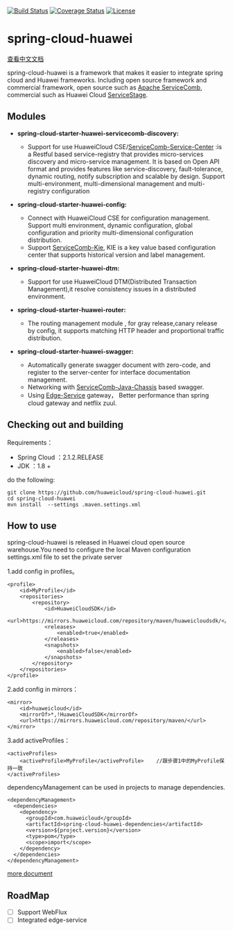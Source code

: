 [![Build Status](https://travis-ci.org/huaweicloud/spring-cloud-huawei.svg?branch=master)](https://travis-ci.org/huaweicloud/spring-cloud-huawei)
[![Coverage Status](https://coveralls.io/repos/github/huaweicloud/spring-cloud-huawei/badge.svg?branch=master)](https://coveralls.io/github/huaweicloud/spring-cloud-huawei?branch=master)
[![License](https://img.shields.io/badge/license-Apache%202-4EB1BA.svg)](https://www.apache.org/licenses/LICENSE-2.0.html)

# spring-cloud-huawei

[查看中文文档](./README_zh.md)

spring-cloud-huawei is a framework that makes it easier to integrate spring cloud and Huawei frameworks.
Including open source framework and commercial framework, 
open source such as 
[Apache ServiceComb](http://servicecomb.apache.org), 
commercial such as Huawei Cloud 
[ServiceStage](https://www.huaweicloud.com/product/servicestage.html).
## Modules

 * **spring-cloud-starter-huawei-servicecomb-discovery:**
     * Support for use HuaweiCloud CSE/[ServiceComb-Service-Center](https://github.com/apache/servicecomb-service-center)
   :is a Restful based service-registry that provides 
   micro-services discovery and micro-service management. It is based on Open API format 
   and provides features like service-discovery, fault-tolerance, dynamic routing, 
   notify subscription and scalable by design.
   Support multi-environment, multi-dimensional management and multi-registry configuration

 * **spring-cloud-starter-huawei-config:**
     * Connect with HuaweiCloud CSE for configuration management. 
     Support multi environment, dynamic configuration, global configuration and
      priority multi-dimensional configuration distribution.
     * Support [ServiceComb-Kie](https://github.com/apache/servicecomb-kie),
      KIE is a key value based configuration center that supports historical version and label management.
 
 * **spring-cloud-starter-huawei-dtm:**
     * Support for use HuaweiCloud DTM(Distributed Transaction Management),it resolve consistency issues in a distributed environment.

 * **spring-cloud-starter-huawei-router:**
     * The routing management module , for gray release,canary release by config, 
 it supports matching HTTP header and proportional traffic distribution.
 
 * **spring-cloud-starter-huawei-swagger:**
     * Automatically generate swagger document with zero-code,
      and register to the server-center for interface documentation management.
     * Networking with [ServiceComb-Java-Chassis](https://github.com/apache/servicecomb-java-chassis) based swagger.
     * Using [Edge-Service](https://support.huaweicloud.com/bestpractice-servicestage/servicestage_bestpractice_0111.html) gateway，
 Better performance than spring cloud gateway and netflix zuul.

## Checking out and building


Requirements：
* Spring Cloud ：2.1.2.RELEASE
* JDK ：1.8 +

do the following:

	git clone https://github.com/huaweicloud/spring-cloud-huawei.git
	cd spring-cloud-huawei
	mvn install  --settings .maven.settings.xml

## How to use
spring-cloud-huawei is released in Huawei cloud open source warehouse.You need to configure the local Maven configuration settings.xml file to set the private server

1.add config in profiles。

    <profile>
        <id>MyProfile</id> 
        <repositories>
            <repository>
                <id>HuaweiCloudSDK</id>
                <url>https://mirrors.huaweicloud.com/repository/maven/huaweicloudsdk/</url>
                <releases>
                    <enabled>true</enabled>
                </releases>
                <snapshots>
                    <enabled>false</enabled>
                </snapshots>
            </repository>
        </repositories>
    </profile>
    
2.add config in mirrors：

    <mirror>
        <id>huaweicloud</id>
        <mirrorOf>*,!HuaweiCloudSDK</mirrorOf>
        <url>https://mirrors.huaweicloud.com/repository/maven/</url>
    </mirror>
    
3.add activeProfiles：

    <activeProfiles>
        <activeProfile>MyProfile</activeProfile>    //跟步骤1中的MyProfile保持一致
    </activeProfiles> 
    
dependencyManagement can be used in projects to manage dependencies.

    <dependencyManagement>
      <dependencies>
        <dependency>
          <groupId>com.huaweicloud</groupId>
          <artifactId>spring-cloud-huawei-dependencies</artifactId>
          <version>${project.version}</version>
          <type>pom</type>
          <scope>import</scope>
        </dependency>
      </dependencies>
    </dependencyManagement>
    
[more document](https://support.huaweicloud.com/devg-servicestage/cse_java_0054.html)

## RoadMap
- [ ] Support WebFlux
- [ ] Integrated edge-service
